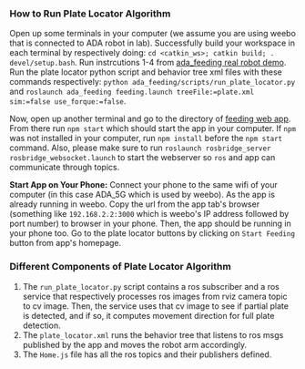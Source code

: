 ### How to Run Plate Locator Algorithm
Open up some terminals in your computer (we assume you are using weebo that is connected to ADA robot in lab). Successfully build your workspace in each terminal by respectively doing: `cd <catkin_ws>; catkin build; . devel/setup.bash`. Run instrcutions 1-4 from [ada_feeding real robot demo](https://github.com/personalrobotics/ada_feeding/blob/main/README.md#demo-run-steps). Run the plate locator python script and behavior tree xml files with these commands respectively: `python ada_feeding/scripts/run_plate_locator.py` and `roslaunch ada_feeding feeding.launch treeFile:=plate.xml sim:=false use_forque:=false`.

Now, open up another terminal and go to the directory of [feeding web app](https://github.com/personalrobotics/feeding_web_interface/tree/2022_revamp/feedingwebapp). From there run `npm start` which should start the app in your computer. If `npm` was not installed in your computer, run `npm install` before the `npm start` command. Also, please make sure to run `roslaunch rosbridge_server rosbridge_websocket.launch` to start the webserver so `ros` and app can communicate through topics.

**Start App on Your Phone:** Connect your phone to the same wifi of your computer (in this case ADA_5G which is used by weebo). As the app is already running in weebo. Copy the url from the app tab's browser (something like `192.168.2.2:3000` which is weebo's IP address followed by port number) to browser in your phone. Then, the app should be running in your phone too. Go to the plate locator buttons by clicking on `Start Feeding` button from app's homepage.

### Different Components of Plate Locator Algorithm
1. The `run_plate_locator.py` script contains a ros subscriber and a ros service that respectively processes ros images from rviz camera topic to cv image. Then, the service uses that cv image to see if partial plate is detected, and if so, it computes movement direction for full plate detection.
2. The `plate_locator.xml` runs the behavior tree that listens to ros msgs published by the app and moves the robot arm accordingly.
3. The `Home.js` file has all the ros topics and their publishers defined.
